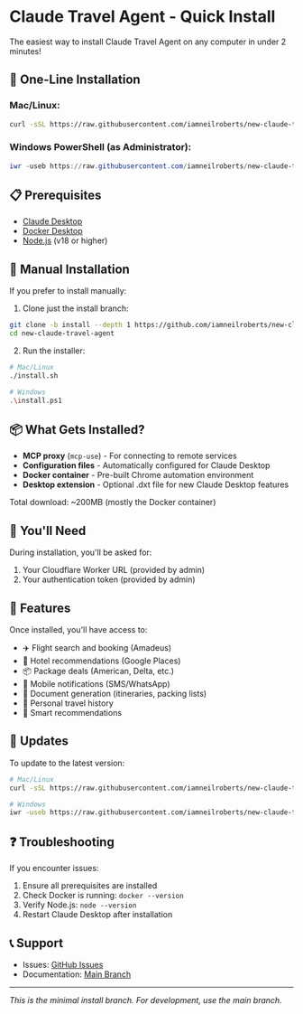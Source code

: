 # Claude Travel Agent - Quick Install

The easiest way to install Claude Travel Agent on any computer in under 2 minutes!

## 🚀 One-Line Installation

### Mac/Linux:
```bash
curl -sSL https://raw.githubusercontent.com/iamneilroberts/new-claude-travel-agent/install/install.sh | bash
```

### Windows PowerShell (as Administrator):
```powershell
iwr -useb https://raw.githubusercontent.com/iamneilroberts/new-claude-travel-agent/install/install.ps1 | iex
```

## 📋 Prerequisites

- [Claude Desktop](https://claude.ai/download)
- [Docker Desktop](https://docs.docker.com/get-docker/)
- [Node.js](https://nodejs.org/) (v18 or higher)

## 🔧 Manual Installation

If you prefer to install manually:

1. Clone just the install branch:
```bash
git clone -b install --depth 1 https://github.com/iamneilroberts/new-claude-travel-agent.git
cd new-claude-travel-agent
```

2. Run the installer:
```bash
# Mac/Linux
./install.sh

# Windows
.\install.ps1
```

## 📦 What Gets Installed?

- **MCP proxy** (`mcp-use`) - For connecting to remote services
- **Configuration files** - Automatically configured for Claude Desktop
- **Docker container** - Pre-built Chrome automation environment
- **Desktop extension** - Optional .dxt file for new Claude Desktop features

Total download: ~200MB (mostly the Docker container)

## 🔑 You'll Need

During installation, you'll be asked for:
1. Your Cloudflare Worker URL (provided by admin)
2. Your authentication token (provided by admin)

## 🎯 Features

Once installed, you'll have access to:
- ✈️ Flight search and booking (Amadeus)
- 🏨 Hotel recommendations (Google Places)
- 📦 Package deals (American, Delta, etc.)
- 📱 Mobile notifications (SMS/WhatsApp)
- 📄 Document generation (itineraries, packing lists)
- 💾 Personal travel history
- 🎯 Smart recommendations

## 🔄 Updates

To update to the latest version:

```bash
# Mac/Linux
curl -sSL https://raw.githubusercontent.com/iamneilroberts/new-claude-travel-agent/install/update.sh | bash

# Windows
iwr -useb https://raw.githubusercontent.com/iamneilroberts/new-claude-travel-agent/install/update.ps1 | iex
```

## ❓ Troubleshooting

If you encounter issues:

1. Ensure all prerequisites are installed
2. Check Docker is running: `docker --version`
3. Verify Node.js: `node --version`
4. Restart Claude Desktop after installation

## 📞 Support

- Issues: [GitHub Issues](https://github.com/iamneilroberts/new-claude-travel-agent/issues)
- Documentation: [Main Branch](https://github.com/iamneilroberts/new-claude-travel-agent)

---

*This is the minimal install branch. For development, use the main branch.*